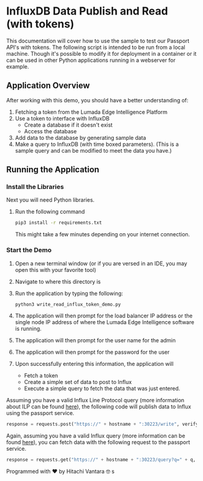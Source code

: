 # InfluxDB Data Publish and Read (with tokens)

This documentation will cover how to use the sample to test our Passport API's with tokens. The following script is intended to be run from a local machine. Though it's possible to modify it for deployment in a container or it can be used in other Python applications running in a webserver for example.

## Application Overview

After working with this demo, you should have a better understanding of:

1. Fetching a token from the Lumada Edge Intelligence Platform
1. Use a token to interface with InfluxDB
    * Create a database if it doesn't exist
    * Access the database
1. Add data to the database by generating sample data
1. Make a query to InfluxDB (with time boxed parameters). (This is a sample query and can be modified to meet the data you have.)

## Running the Application

### Install the Libraries

Next you will need Python libraries.

1. Run the following command

    ```bash
    pip3 install -r requirements.txt
    ```

    This might take a few minutes depending on your internet connection.

### Start the Demo

1. Open a new terminal window (or if you are versed in an IDE, you may open this with your favorite tool)
1. Navigate to where this directory is
1. Run the application by typing the following:

    ```bash
    python3 write_read_influx_token_demo.py
    ```

1. The application will then prompt for the load balancer IP address or the single node IP address of where the Lumada Edge Intelligence software is running.
1. The application will then prompt for the user name for the admin
1. The application will then prompt for the password for the user
1. Upon successfully entering this information, the application will
    * Fetch a token
    * Create a simple set of data to post to Influx
    * Execute a simple query to fetch the data that was just entered.

Assuming you have a valid Influx Line Protocol query (more information about ILP can be found [here](https://docs.influxdata.com/influxdb/v1.7/write_protocols/line_protocol_tutorial/)), the following code will publish data to Influx using the passport service.

```python
response = requests.post("https://" + hostname + ":30223/write", verify=False, params={'db': 'acea_test_db'}, headers={'Authorization': "Bearer " + token}, data=data)
```

Again, assuming you have a valid Influx query (more information can be found [here](https://docs.influxdata.com/influxdb/v1.7/guides/querying_data/)), you can fetch data with the following request to the passport service.

```python
response = requests.get("https://" + hostname + ":30223/query?q=" + q, verify=False, headers={'Authorization': "Bearer " + token})
```

Programmed with :heart: by Hitachi Vantara :nerd_face: s

